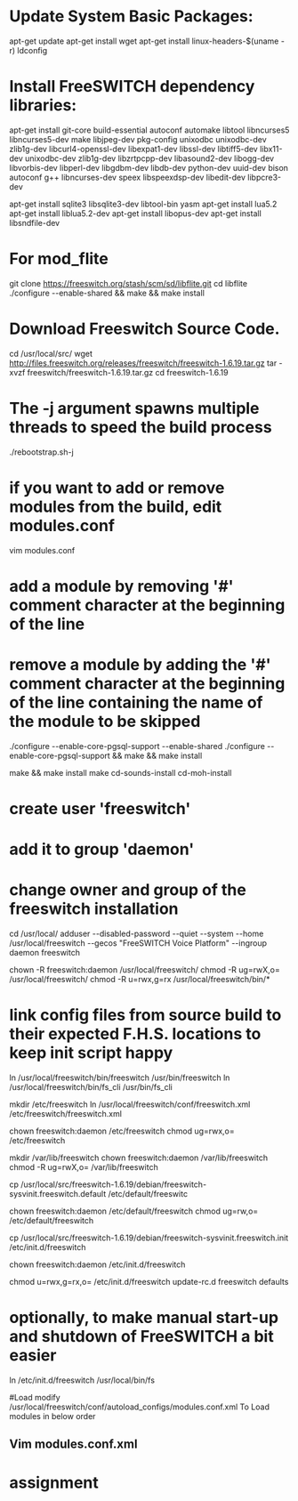 # Update System Basic Packages:
apt-get update
apt-get install wget
apt-get install linux-headers-$(uname -r)
ldconfig

# Install FreeSWITCH dependency libraries:
apt-get install git-core build-essential autoconf automake libtool libncurses5 libncurses5-dev make libjpeg-dev pkg-config unixodbc unixodbc-dev zlib1g-dev libcurl4-openssl-dev libexpat1-dev libssl-dev libtiff5-dev libx11-dev unixodbc-dev zlib1g-dev libzrtpcpp-dev libasound2-dev libogg-dev libvorbis-dev libperl-dev libgdbm-dev libdb-dev python-dev uuid-dev bison autoconf g++ libncurses-dev speex libspeexdsp-dev libedit-dev libpcre3-dev

apt-get install sqlite3 libsqlite3-dev libtool-bin yasm
apt-get install lua5.2
apt-get install liblua5.2-dev
apt-get install libopus-dev
apt-get install libsndfile-dev

# For mod_flite
git clone https://freeswitch.org/stash/scm/sd/libflite.git 
cd libflite
./configure --enable-shared && make && make install


# Download Freeswitch Source Code.
cd /usr/local/src/
wget http://files.freeswitch.org/releases/freeswitch/freeswitch-1.6.19.tar.gz
tar -xvzf freeswitch/freeswitch-1.6.19.tar.gz
cd freeswitch-1.6.19

# The -j argument spawns multiple threads to speed the build process 
 ./rebootstrap.sh-j

# if you want to add or remove modules from the build, edit modules.conf
vim modules.conf

# add a module by removing '#' comment character at the beginning of the line
# remove a module by adding the '#' comment character at the beginning of the line containing the name of the module to be skipped

./configure --enable-core-pgsql-support --enable-shared
./configure --enable-core-pgsql-support  && make && make install

make && make install 
make cd-sounds-install cd-moh-install

# create user 'freeswitch'
# add it to group 'daemon'
# change owner and group of the freeswitch installation

cd /usr/local/ 
adduser --disabled-password  --quiet --system --home /usr/local/freeswitch --gecos "FreeSWITCH Voice Platform" --ingroup daemon freeswitch

chown -R freeswitch:daemon /usr/local/freeswitch/ 
chmod -R ug=rwX,o= /usr/local/freeswitch/
chmod -R u=rwx,g=rx /usr/local/freeswitch/bin/*

# link config files from source build to their expected F.H.S. locations to keep init script happy
ln /usr/local/freeswitch/bin/freeswitch /usr/bin/freeswitch
ln /usr/local/freeswitch/bin/fs_cli  /usr/bin/fs_cli

mkdir /etc/freeswitch
ln /usr/local/freeswitch/conf/freeswitch.xml /etc/freeswitch/freeswitch.xml

chown freeswitch:daemon /etc/freeswitch
chmod ug=rwx,o= /etc/freeswitch

mkdir /var/lib/freeswitch
chown freeswitch:daemon /var/lib/freeswitch
chmod -R ug=rwX,o= /var/lib/freeswitch

cp /usr/local/src/freeswitch-1.6.19/debian/freeswitch-sysvinit.freeswitch.default /etc/default/freeswitc

chown freeswitch:daemon /etc/default/freeswitch
chmod ug=rw,o= /etc/default/freeswitch
 
cp /usr/local/src/freeswitch-1.6.19/debian/freeswitch-sysvinit.freeswitch.init /etc/init.d/freeswitch
 
chown freeswitch:daemon /etc/init.d/freeswitch

chmod u=rwx,g=rx,o= /etc/init.d/freeswitch
update-rc.d freeswitch defaults

# optionally, to make manual start-up and shutdown of FreeSWITCH a bit easier
ln /etc/init.d/freeswitch /usr/local/bin/fs


#Load modify /usr/local/freeswitch/conf/autoload_configs/modules.conf.xml
To Load modules in below order
## Vim modules.conf.xml

<load module="mod_console"/>
<load module="mod_commands"/>
<load module="mod_lua"/>
<load module="mod_sofia"/>
<load module="mod_logfile"/>
<load module="mod_expr"/>
<load module="mod_spandsp"/>
<load module="mod_dptools"/>
<load module="mod_event_socket"/>
<load module="mod_native_file"/>
<load module="mod_sndfile"/>
<load module="mod_say_en"/>
<load module="mod_local_stream"/>
<load module="mod_tone_stream"/>
<load module="mod_opus"/>
<load module="mod_g729"/>
<load module="mod_esf"/>
<load module="mod_fsv"/>

# assignment

<include>
  <X-PRE-PROCESS cmd="set" data="default_password=zxsder45"/>
<!-- Codecs -->
<!-- Codecs -->
<X-PRE-PROCESS cmd="set" data="global_codec_prefs=OPUS,G722,PCMU,PCMA,VP8"/>
<X-PRE-PROCESS cmd="set" data="outbound_codec_prefs=OPUS,G722,PCMU,PCMA,VP8"/>
<X-PRE-PROCESS cmd="set" data="media_mix_inbound_outbound_codecs=true" />

<!-- Defaults -->
<X-PRE-PROCESS cmd="set" data="call_debug=false" />
<X-PRE-PROCESS cmd="set" data="console_loglevel=info" />
<X-PRE-PROCESS cmd="set" data="default_areacode=208" />
<X-PRE-PROCESS cmd="set" data="sit=%(274,0,913.8);%(274,0,1370.6);%(380,0,1776.7)" />
<X-PRE-PROCESS cmd="set" data="use_profile=internal" />
<X-PRE-PROCESS cmd="set" data="default_language=en" />
<X-PRE-PROCESS cmd="set" data="default_dialect=us" />
<X-PRE-PROCESS cmd="set" data="default_voice=callie" />
<X-PRE-PROCESS cmd="set" data="ajax_refresh_rate=3000" />
<X-PRE-PROCESS cmd="set" data="xml_cdr_archive=dir" />
<X-PRE-PROCESS cmd="set" data="ringback=$${us-ring}" />
<X-PRE-PROCESS cmd="set" data="transfer_ringback=$${us-ring}" />
<X-PRE-PROCESS cmd="set" data="record_ext=wav" />

<!-- Dingaling -->
<!-- xmpp_client_profile and xmpp_server_profile xmpp_client_profile can be any string. xmpp_server_profile is appended to "dingaling_" to form the database name containing the "subscriptions" table. used by: dingaling.conf.xml enum.conf.xml -->
<X-PRE-PROCESS cmd="set" data="xmpp_client_profile=xmppc" />
<X-PRE-PROCESS cmd="set" data="xmpp_server_profile=xmpps" />
<X-PRE-PROCESS cmd="set" data="bind_server_ip=auto" />

<!-- Domain -->
<X-PRE-PROCESS cmd="set" data="domain_name=$${domain}" />

<!-- IP Address -->
<X-PRE-PROCESS cmd="set" data="external_rtp_ip=autonat:PUBLIC_IP"/>
<X-PRE-PROCESS cmd="set" data="external_sip_ip=autonat:PUBLIC_IP"/>

<!-- Music on Hold -->
<X-PRE-PROCESS cmd="set" data="hold_music=local_stream://default" />

<!-- Ringtones -->
<!-- Default ringtone (US) -->
<X-PRE-PROCESS cmd="set" data="us-ring=%(2000,4000,440,480)" />
<X-PRE-PROCESS cmd="set" data="au-ring=%(400,200,383,417);%(400,2000,383,417)" />
<X-PRE-PROCESS cmd="set" data="be-ring=%(1000,3000,425)" />
<X-PRE-PROCESS cmd="set" data="ca-ring=%(2000,4000,440,480)" />
<X-PRE-PROCESS cmd="set" data="cn-ring=%(1000,4000,450)" />
<X-PRE-PROCESS cmd="set" data="cy-ring=%(1500,3000,425)" />
<X-PRE-PROCESS cmd="set" data="cz-ring=%(1000,4000,425)" />
<X-PRE-PROCESS cmd="set" data="de-ring=%(1000,4000,425)" />
<X-PRE-PROCESS cmd="set" data="dk-ring=%(1000,4000,425)" />
<X-PRE-PROCESS cmd="set" data="dz-ring=%(1500,3500,425)" />
<X-PRE-PROCESS cmd="set" data="eg-ring=%(2000,1000,475,375)" />
<X-PRE-PROCESS cmd="set" data="fi-ring=%(1000,4000,425)" />
<X-PRE-PROCESS cmd="set" data="fr-ring=%(1500,3500,440)" />
<X-PRE-PROCESS cmd="set" data="pt-ring=%(1000,5000,400)" />
<X-PRE-PROCESS cmd="set" data="hk-ring=%(400,200,440,480);%(400,3000,440,480)" />
<X-PRE-PROCESS cmd="set" data="hu-ring=%(1250,3750,425)" />
<X-PRE-PROCESS cmd="set" data="il-ring=%(1000,3000,400)" />
<X-PRE-PROCESS cmd="set" data="in-ring=%(400,200,425,375);%(400,2000,425,375)" />
<X-PRE-PROCESS cmd="set" data="jp-ring=%(1000,2000,420,380)" />
<X-PRE-PROCESS cmd="set" data="ko-ring=%(1000,2000,440,480)" />
<X-PRE-PROCESS cmd="set" data="pk-ring=%(1000,2000,400)" />
<X-PRE-PROCESS cmd="set" data="pl-ring=%(1000,4000,425)" />
<X-PRE-PROCESS cmd="set" data="ro-ring=%(1850,4150,475,425)" />
<X-PRE-PROCESS cmd="set" data="rs-ring=%(1000,4000,425)" />
<X-PRE-PROCESS cmd="set" data="it-ring=%(1000,4000,425)" />
<X-PRE-PROCESS cmd="set" data="ru-ring=%(800,3200,425)" />
<X-PRE-PROCESS cmd="set" data="sa-ring=%(1200,4600,425)" />
<X-PRE-PROCESS cmd="set" data="tr-ring=%(2000,4000,450)" />
<X-PRE-PROCESS cmd="set" data="uk-ring=%(400,200,400,450);%(400,2000,400,450)" />
<X-PRE-PROCESS cmd="set" data="bong-ring=v=-7;%(100,0,941.0,1477.0);v=-7;>=2;+=.1;%(1400,0,350,440)" />

<!-- SIP -->
<!-- Used to turn on sip loopback unrolling. -->
<X-PRE-PROCESS cmd="set" data="unroll_loops=true" />
<X-PRE-PROCESS cmd="set" data="sip_tls_version=tlsv1" />

<!-- SIP Profile: External -->
<X-PRE-PROCESS cmd="set" data="external_auth_calls=false" />
<X-PRE-PROCESS cmd="set" data="external_sip_port=5080" />
<X-PRE-PROCESS cmd="set" data="external_tls_port=5081" />
<X-PRE-PROCESS cmd="set" data="external_ssl_enable=true" />
<X-PRE-PROCESS cmd="set" data="external_ssl_dir=/usr/local/freeswitch/certs" />

<!-- SIP Profile: Internal -->
<X-PRE-PROCESS cmd="set" data="internal_auth_calls=true" />
<X-PRE-PROCESS cmd="set" data="internal_sip_port=5060" />
<X-PRE-PROCESS cmd="set" data="internal_tls_port=5061" />
<X-PRE-PROCESS cmd="set" data="internal_ssl_enable=true" />
<X-PRE-PROCESS cmd="set" data="internal_ssl_dir=/usr/local/freeswitch/certs" />

<!-- Sound -->
<!-- Sets the sound directory. -->
<X-PRE-PROCESS cmd="set" data="sound_prefix=$${sounds_dir}/music/en/us/callie" />

<!-- Tones -->
<!-- Imported from vars.xml -->
<X-PRE-PROCESS cmd="set" data="vacant-us-tone=%(274,0,913.8);%(274,0,1370.6);%(380,0,1776.7)" />
<X-PRE-PROCESS cmd="set" data="vacant-uk-tone=%(330,15,950);%(330,15,1400);%(330,1000,1800)" />
<X-PRE-PROCESS cmd="set" data="busy-us-tone=%(500,500,480,620)" />
<X-PRE-PROCESS cmd="set" data="busy-au-tone=v=-13;%(375,375,420);v=-23;%(375,375,420)" />
<X-PRE-PROCESS cmd="set" data="bong-us-tone=v=-7;%(100,0,941.0,1477.0);v=-7;>=2;+=.1;%(1400,0,350,440)" />
</include>



